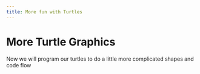 ```yaml
---
title: More fun with Turtles
---
```


# More Turtle Graphics 

Now we will program our turtles to do a little more complicated shapes and code flow